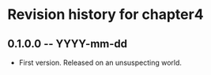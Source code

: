 # Revision history for chapter4

## 0.1.0.0 -- YYYY-mm-dd

* First version. Released on an unsuspecting world.
